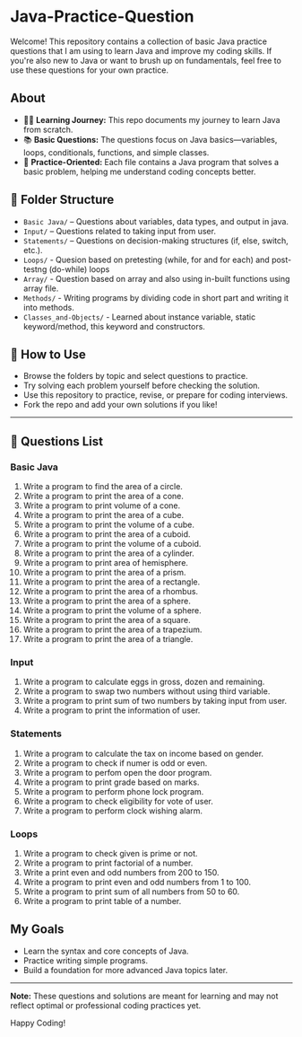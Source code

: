 # Java-Practice-Question

Welcome! This repository contains a collection of basic Java practice questions that I am using to learn Java and improve my coding skills. If you're also new to Java or want to brush up on fundamentals, feel free to use these questions for your own practice.

## About

- 🧑‍💻 **Learning Journey:** This repo documents my journey to learn Java from scratch.
- 📚 **Basic Questions:** The questions focus on Java basics—variables, loops, conditionals, functions, and simple classes.
- 📝 **Practice-Oriented:** Each file contains a Java program that solves a basic problem, helping me understand coding concepts better.

## 📁 Folder Structure

- `Basic Java/` – Questions about variables, data types, and output in java.
- `Input/` – Questions related to taking input from user.
- `Statements/` – Questions on decision-making structures (if, else, switch, etc.).
- `Loops/` - Quesion based on pretesting (while, for and for each) and post-testng (do-while) loops
- `Array/` - Question based on array and also using in-built functions using array file.
- `Methods/` - Writing programs by dividing code in short part and writing it into methods.
- `Classes_and-Objects/` - Learned about instance variable, static keyword/method, this keyword and constructors.

## 📝 How to Use

- Browse the folders by topic and select questions to practice.
- Try solving each problem yourself before checking the solution.
- Use this repository to practice, revise, or prepare for coding interviews.
- Fork the repo and add your own solutions if you like!

---

## 📝 Questions List


### Basic Java

1. Write a program to find the area of a circle.
2. Write a program to print the area of a cone.
3. Write a program to print volume of a cone.
4. Write a program to print the area of a cube.
5. Write a program to print the volume of a cube.
6. Write a program to print the area of a cuboid.
7. Write a program to print the volume of a cuboid.
8. Write a program to print the area of a cylinder.
9. Write a program to print area of hemisphere.
10. Write a program to print the area of a prism.
11. Write a program to print the area of a rectangle.
12. Write a program to print the area of a rhombus.
13. Write a program to print the area of a sphere.
14. Write a program to print the volume of a sphere.
15. Write a program to print the area of a square.
16. Write a program to print the area of a trapezium.
17. Write a program to print the area of a triangle.

### Input

1. Write a program to calculate eggs in gross, dozen and remaining.
2. Write a program to swap two numbers without using third variable.
3. Write a program to print sum of two numbers by taking input from user.
4. Write a program to print the information of user.

### Statements

1. Write a program to calculate the tax on income based on gender.
2. Write a program to check if numer is odd or even.
3. Write a program to perfom open the door program.
4. Write a program to print grade based on marks.
5. Write a program to perform phone lock program.
6. Write a program to check eligibility for vote of user.
7. Write a program to perform clock wishing alarm.

### Loops
1. Write a program to check given is prime or not.
2. Write a program to print factorial of a number.
3. Write a print even and odd numbers from 200 to 150.
4. Write a program to print even and odd numbers from 1 to 100.
5. Write a program to print sum of all numbers from 50 to 60.
6. Write a program to print table of a number.

## My Goals

- Learn the syntax and core concepts of Java.
- Practice writing simple programs.
- Build a foundation for more advanced Java topics later.

---

**Note:** These questions and solutions are meant for learning and may not reflect optimal or professional coding practices yet.

Happy Coding!

